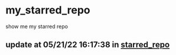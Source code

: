 # my_starred_repo
show me my starred repo

update at 05/21/22 16:17:38 in [starred_repo](./index.html)
---

